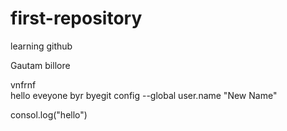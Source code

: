 # first-repository
learning github
<p>Gautam billore</p>
<div >vnfrnf<div>
hello eveyone
byr byegit config --global user.name "New Name"

consol.log("hello")
